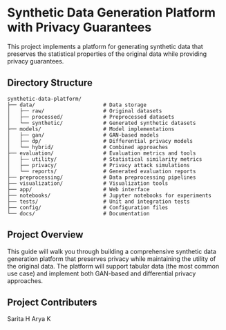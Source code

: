 # Synthetic Data Generation Platform with Privacy Guarantees

This project implements a platform for generating synthetic data that preserves the statistical properties of the original data while providing privacy guarantees.

## Directory Structure

```
synthetic-data-platform/
├── data/                      # Data storage
│   ├── raw/                   # Original datasets
│   ├── processed/             # Preprocessed datasets
│   └── synthetic/             # Generated synthetic datasets
├── models/                    # Model implementations
│   ├── gan/                   # GAN-based models
│   ├── dp/                    # Differential privacy models
│   └── hybrid/                # Combined approaches
├── evaluation/                # Evaluation metrics and tools
│   ├── utility/               # Statistical similarity metrics
│   ├── privacy/               # Privacy attack simulations
│   └── reports/               # Generated evaluation reports
├── preprocessing/             # Data preprocessing pipelines
├── visualization/             # Visualization tools
├── app/                       # Web interface
├── notebooks/                 # Jupyter notebooks for experiments
├── tests/                     # Unit and integration tests
├── config/                    # Configuration files
└── docs/                      # Documentation
```

## Project Overview

This guide will walk you through building a comprehensive synthetic data generation platform that preserves privacy while maintaining the utility of the original data. The platform will support tabular data (the most common use case) and implement both GAN-based and differential privacy approaches.

## Project Contributers

Sarita H
Arya K